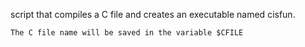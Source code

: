 script that compiles a C file and creates an executable named cisfun.

    The C file name will be saved in the variable $CFILE

